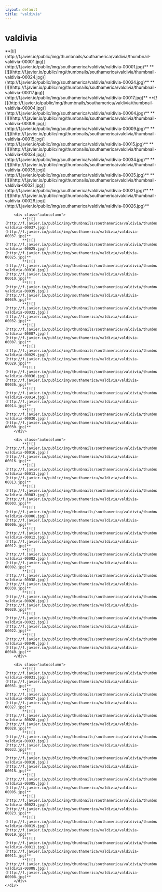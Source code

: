 ```yaml
---
layout: default
title: "valdivia"
---
```


<h1 class="page" style="padding-left:0%;">valdivia</h1>
<div class="page">
    <div class="autowide">
        <div class="autocolumn">
            **[![](http://f.javier.io/public/img/thumbnails/southamerica/valdivia/thumbnail-valdivia-00001.jpg)](http://f.javier.io/public/img/southamerica/valdivia/valdivia-00001.jpg)**
            **[![](http://f.javier.io/public/img/thumbnails/southamerica/valdivia/thumbnail-valdivia-00024.jpg)](http://f.javier.io/public/img/southamerica/valdivia/valdivia-00024.jpg)**
            **[![](http://f.javier.io/public/img/thumbnails/southamerica/valdivia/thumbnail-valdivia-00017.jpg)](http://f.javier.io/public/img/southamerica/valdivia/valdivia-00017.jpg)**
            **[![](http://f.javier.io/public/img/thumbnails/southamerica/valdivia/thumbnail-valdivia-00004.jpg)](http://f.javier.io/public/img/southamerica/valdivia/valdivia-00004.jpg)**
            **[![](http://f.javier.io/public/img/thumbnails/southamerica/valdivia/thumbnail-valdivia-00009.jpg)](http://f.javier.io/public/img/southamerica/valdivia/valdivia-00009.jpg)**
            **[![](http://f.javier.io/public/img/thumbnails/southamerica/valdivia/thumbnail-valdivia-00015.jpg)](http://f.javier.io/public/img/southamerica/valdivia/valdivia-00015.jpg)**
            **[![](http://f.javier.io/public/img/thumbnails/southamerica/valdivia/thumbnail-valdivia-00034.jpg)](http://f.javier.io/public/img/southamerica/valdivia/valdivia-00034.jpg)**
            **[![](http://f.javier.io/public/img/thumbnails/southamerica/valdivia/thumbnail-valdivia-00035.jpg)](http://f.javier.io/public/img/southamerica/valdivia/valdivia-00035.jpg)**
            **[![](http://f.javier.io/public/img/thumbnails/southamerica/valdivia/thumbnail-valdivia-00021.jpg)](http://f.javier.io/public/img/southamerica/valdivia/valdivia-00021.jpg)**
            **[![](http://f.javier.io/public/img/thumbnails/southamerica/valdivia/thumbnail-valdivia-00026.jpg)](http://f.javier.io/public/img/southamerica/valdivia/valdivia-00026.jpg)**
        </div>

        <div class="autocolumn">
            **[![](http://f.javier.io/public/img/thumbnails/southamerica/valdivia/thumbnail-valdivia-00037.jpg)](http://f.javier.io/public/img/southamerica/valdivia/valdivia-00037.jpg)**
            **[![](http://f.javier.io/public/img/thumbnails/southamerica/valdivia/thumbnail-valdivia-00025.jpg)](http://f.javier.io/public/img/southamerica/valdivia/valdivia-00025.jpg)**
            **[![](http://f.javier.io/public/img/thumbnails/southamerica/valdivia/thumbnail-valdivia-00010.jpg)](http://f.javier.io/public/img/southamerica/valdivia/valdivia-00010.jpg)**
            **[![](http://f.javier.io/public/img/thumbnails/southamerica/valdivia/thumbnail-valdivia-00039.jpg)](http://f.javier.io/public/img/southamerica/valdivia/valdivia-00039.jpg)**
            **[![](http://f.javier.io/public/img/thumbnails/southamerica/valdivia/thumbnail-valdivia-00032.jpg)](http://f.javier.io/public/img/southamerica/valdivia/valdivia-00032.jpg)**
            **[![](http://f.javier.io/public/img/thumbnails/southamerica/valdivia/thumbnail-valdivia-00007.jpg)](http://f.javier.io/public/img/southamerica/valdivia/valdivia-00007.jpg)**
            **[![](http://f.javier.io/public/img/thumbnails/southamerica/valdivia/thumbnail-valdivia-00029.jpg)](http://f.javier.io/public/img/southamerica/valdivia/valdivia-00029.jpg)**
            **[![](http://f.javier.io/public/img/thumbnails/southamerica/valdivia/thumbnail-valdivia-00036.jpg)](http://f.javier.io/public/img/southamerica/valdivia/valdivia-00036.jpg)**
            **[![](http://f.javier.io/public/img/thumbnails/southamerica/valdivia/thumbnail-valdivia-00014.jpg)](http://f.javier.io/public/img/southamerica/valdivia/valdivia-00014.jpg)**
            **[![](http://f.javier.io/public/img/thumbnails/southamerica/valdivia/thumbnail-valdivia-00030.jpg)](http://f.javier.io/public/img/southamerica/valdivia/valdivia-00030.jpg)**
        </div>

        <div class="autocolumn">
            **[![](http://f.javier.io/public/img/thumbnails/southamerica/valdivia/thumbnail-valdivia-00016.jpg)](http://f.javier.io/public/img/southamerica/valdivia/valdivia-00016.jpg)**
            **[![](http://f.javier.io/public/img/thumbnails/southamerica/valdivia/thumbnail-valdivia-00013.jpg)](http://f.javier.io/public/img/southamerica/valdivia/valdivia-00013.jpg)**
            **[![](http://f.javier.io/public/img/thumbnails/southamerica/valdivia/thumbnail-valdivia-00003.jpg)](http://f.javier.io/public/img/southamerica/valdivia/valdivia-00003.jpg)**
            **[![](http://f.javier.io/public/img/thumbnails/southamerica/valdivia/thumbnail-valdivia-00006.jpg)](http://f.javier.io/public/img/southamerica/valdivia/valdivia-00006.jpg)**
            **[![](http://f.javier.io/public/img/thumbnails/southamerica/valdivia/thumbnail-valdivia-00012.jpg)](http://f.javier.io/public/img/southamerica/valdivia/valdivia-00012.jpg)**
            **[![](http://f.javier.io/public/img/thumbnails/southamerica/valdivia/thumbnail-valdivia-00002.jpg)](http://f.javier.io/public/img/southamerica/valdivia/valdivia-00002.jpg)**
            **[![](http://f.javier.io/public/img/thumbnails/southamerica/valdivia/thumbnail-valdivia-00038.jpg)](http://f.javier.io/public/img/southamerica/valdivia/valdivia-00038.jpg)**
            **[![](http://f.javier.io/public/img/thumbnails/southamerica/valdivia/thumbnail-valdivia-00020.jpg)](http://f.javier.io/public/img/southamerica/valdivia/valdivia-00020.jpg)**
            **[![](http://f.javier.io/public/img/thumbnails/southamerica/valdivia/thumbnail-valdivia-00022.jpg)](http://f.javier.io/public/img/southamerica/valdivia/valdivia-00022.jpg)**
            **[![](http://f.javier.io/public/img/thumbnails/southamerica/valdivia/thumbnail-valdivia-00040.jpg)](http://f.javier.io/public/img/southamerica/valdivia/valdivia-00040.jpg)**
        </div>

        <div class="autocolumn">
            **[![](http://f.javier.io/public/img/thumbnails/southamerica/valdivia/thumbnail-valdivia-00031.jpg)](http://f.javier.io/public/img/southamerica/valdivia/valdivia-00031.jpg)**
            **[![](http://f.javier.io/public/img/thumbnails/southamerica/valdivia/thumbnail-valdivia-00027.jpg)](http://f.javier.io/public/img/southamerica/valdivia/valdivia-00027.jpg)**
            **[![](http://f.javier.io/public/img/thumbnails/southamerica/valdivia/thumbnail-valdivia-00028.jpg)](http://f.javier.io/public/img/southamerica/valdivia/valdivia-00028.jpg)**
            **[![](http://f.javier.io/public/img/thumbnails/southamerica/valdivia/thumbnail-valdivia-00033.jpg)](http://f.javier.io/public/img/southamerica/valdivia/valdivia-00033.jpg)**
            **[![](http://f.javier.io/public/img/thumbnails/southamerica/valdivia/thumbnail-valdivia-00018.jpg)](http://f.javier.io/public/img/southamerica/valdivia/valdivia-00018.jpg)**
            **[![](http://f.javier.io/public/img/thumbnails/southamerica/valdivia/thumbnail-valdivia-00005.jpg)](http://f.javier.io/public/img/southamerica/valdivia/valdivia-00005.jpg)**
            **[![](http://f.javier.io/public/img/thumbnails/southamerica/valdivia/thumbnail-valdivia-00023.jpg)](http://f.javier.io/public/img/southamerica/valdivia/valdivia-00023.jpg)**
            **[![](http://f.javier.io/public/img/thumbnails/southamerica/valdivia/thumbnail-valdivia-00019.jpg)](http://f.javier.io/public/img/southamerica/valdivia/valdivia-00019.jpg)**
            **[![](http://f.javier.io/public/img/thumbnails/southamerica/valdivia/thumbnail-valdivia-00011.jpg)](http://f.javier.io/public/img/southamerica/valdivia/valdivia-00011.jpg)**
            **[![](http://f.javier.io/public/img/thumbnails/southamerica/valdivia/thumbnail-valdivia-00008.jpg)](http://f.javier.io/public/img/southamerica/valdivia/valdivia-00008.jpg)**
        </div>
    </div>
</div>
